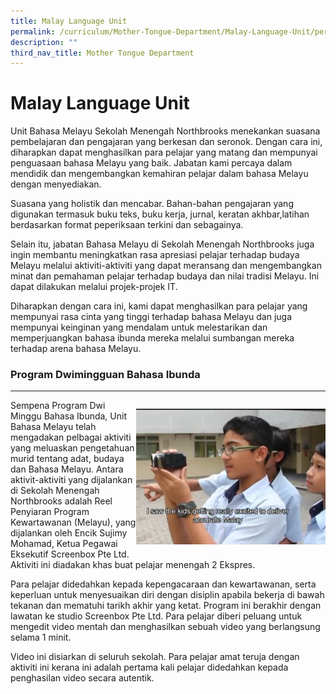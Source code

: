 ```yaml
---
title: Malay Language Unit
permalink: /curriculum/Mother-Tongue-Department/Malay-Language-Unit/permalink/
description: ""
third_nav_title: Mother Tongue Department
---
```

Malay Language Unit
===================

Unit Bahasa Melayu Sekolah Menengah Northbrooks menekankan suasana pembelajaran dan pengajaran yang berkesan dan seronok. Dengan cara ini, diharapkan dapat menghasilkan para pelajar yang matang dan mempunyai penguasaan bahasa Melayu yang baik. Jabatan kami percaya dalam mendidik dan mengembangkan kemahiran pelajar dalam bahasa Melayu dengan menyediakan.

Suasana yang holistik dan mencabar. Bahan-bahan pengajaran yang digunakan termasuk buku teks, buku kerja, jurnal, keratan akhbar,latihan berdasarkan format peperiksaan terkini dan sebagainya.

Selain itu, jabatan Bahasa Melayu di Sekolah Menengah Northbrooks juga ingin membantu meningkatkan rasa apresiasi pelajar terhadap budaya Melayu melalui aktiviti-aktiviti yang dapat meransang dan mengembangkan minat dan pemahaman pelajar terhadap budaya dan nilai tradisi Melayu. Ini dapat dilakukan melalui projek-projek IT.

Diharapkan dengan cara ini, kami dapat menghasilkan para pelajar yang mempunyai rasa cinta yang tinggi terhadap bahasa Melayu dan juga mempunyai keinginan yang mendalam untuk melestarikan dan memperjuangkan bahasa ibunda mereka melalui sumbangan mereka terhadap arena bahasa Melayu.

### Program Dwimingguan Bahasa Ibunda
---------------------------------



<div>

<div style="float: right">

![](/images/malaylanguageunit.png)

</div><div>

Sempena Program Dwi Minggu Bahasa Ibunda, Unit Bahasa Melayu telah mengadakan pelbagai aktiviti yang meluaskan pengetahuan murid tentang adat, budaya dan Bahasa Melayu. Antara aktivit-aktiviti yang dijalankan di Sekolah Menengah Northbrooks adalah Reel Penyiaran Program Kewartawanan (Melayu), yang dijalankan oleh Encik Sujimy Mohamad, Ketua Pegawai Eksekutif Screenbox Pte Ltd. Aktiviti ini diadakan khas buat pelajar menengah 2 Ekspres.  
  

Para pelajar didedahkan kepada kepengacaraan dan kewartawanan, serta keperluan untuk menyesuaikan diri dengan disiplin apabila bekerja di bawah tekanan dan mematuhi tarikh akhir yang ketat. Program ini berakhir dengan lawatan ke studio Screenbox Pte Ltd. Para pelajar diberi peluang untuk mengedit video mentah dan menghasilkan sebuah video yang berlangsung selama 1 minit.

Video ini disiarkan di seluruh sekolah. Para pelajar amat teruja dengan aktiviti ini kerana ini adalah pertama kali pelajar didedahkan kepada penghasilan video secara autentik.

</div></div>

